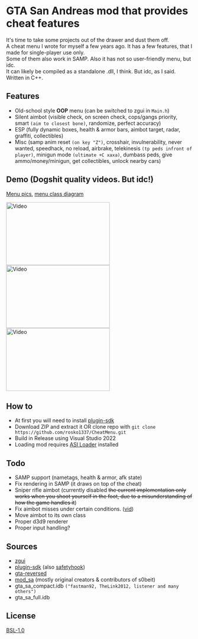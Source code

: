 # GTA San Andreas mod that provides cheat features
It's time to take some projects out of the drawer and dust them off.  
A cheat menu I wrote for myself a few years ago. It has a few features, that I made for single-player use only.  
Some of them also work in SAMP. Also it has not so user-friendly menu, but idc.  
It can likely be compiled as a standalone .dll, I think. But idc, as I said.  
Written in C++.

## Features
- Old-school style **OOP** menu (can be switched to zgui in `Main.h`)
- Silent aimbot (visible check, on screen check, cops/gangs priority, smart `(aim to closest bone)`, randomize, perfect accuracy)
- ESP (fully dynamic boxes, health & armor bars, aimbot target, radar, graffiti, collectibles)
- Misc (samp anim reset `(on key "Z")`, crosshair, invulnerability, never wanted, speedhack, no reload, airbrake, telekinesis `(tp peds infront of player)`, minigun mode `(ultimate +C xaxa)`, dumbass peds, give ammo/money/minigun, get collectibles, unlock nearby cars)

## Demo (Dogshit quality videos. But idc!)
[Menu pics](https://imgur.com/a/3KdGRFv), [menu class diagram](https://imgur.com/a/lDOqfVk)

<a href="https://www.youtube.com/watch?v=tGyhTJ-JgE0"><img src="https://img.youtube.com/vi/tGyhTJ-JgE0/hqdefault.jpg" alt="Video" style="width:280px;height:170px;"></a> 
<a href="https://www.youtube.com/watch?v=9yV-tkFj8YM"><img src="https://img.youtube.com/vi/9yV-tkFj8YM/hqdefault.jpg" alt="Video" style="width:280px;height:170px;"></a> 
<a href="https://www.youtube.com/watch?v=v8ALHrFJJzo"><img src="https://img.youtube.com/vi/v8ALHrFJJzo/hqdefault.jpg" alt="Video" style="width:280px;height:170px;"></a>

## How to
- At first you will need to install [plugin-sdk](https://github.com/DK22Pac/plugin-sdk/tree/master?tab=readme-ov-file#how-to-use-plugin-sdk)
- Download ZIP and extract it OR clone repo with `git clone https://github.com/rosko1337/CheatMenu.git`
- Build in Release using Visual Studio 2022
- Loading mod requires [ASI Loader](https://github.com/ThirteenAG/Ultimate-ASI-Loader) installed

## Todo
- SAMP support (nametags, health & armor, afk state)
- Fix rendering in SAMP (it draws on top of the cheat)
- Sniper rifle aimbot (currently disabled ~~the current implementation only works when you shoot yourself in the foot, due to a misunderstanding of how the game handles it~~)
- Fix aimbot misses under certain conditions. ([vid](https://www.youtube.com/watch?v=a_tKa9B2Sdk))
- Move aimbot to its own class
- Proper d3d9 renderer
- Proper input handling?

## Sources
- [zgui](https://github.com/zxvnme/zgui)
- [plugin-sdk](https://github.com/DK22Pac/plugin-sdk) (also [safetyhook](https://github.com/cursey/safetyhook))  
- [gta-reversed](https://github.com/gta-reversed/gta-reversed)  
- [mod_sa](https://github.com/BlastHackNet/mod_sa) (mostly original creators & contributors of s0beit)  
- gta_sa_compact.idb `("fastman92, TheLink2012, listener and many others")`  
- gta_sa_full.idb  

## License
[BSL-1.0](https://choosealicense.com/licenses/bsl-1.0/)
